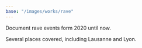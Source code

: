 ```yaml
---
base: "/images/works/rave"
---
```

Document rave events form 2020 until now.

Several places covered, including Lausanne and Lyon.